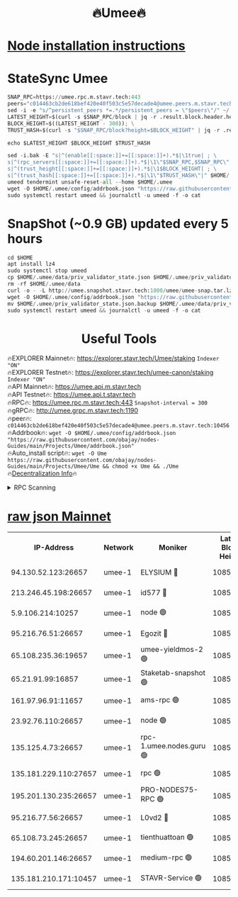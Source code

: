 <h1 align="center"> 🔥Umee🔥</h1>


[Node installation instructions](https://github.com/obajay/nodes-Guides/tree/main/Projects/Umee)
=
# StateSync Umee
```python
SNAP_RPC=https://umee.rpc.m.stavr.tech:443
peers="c014463cb2de618bef420e40f503c5e57decade4@umee.peers.m.stavr.tech:10456"
sed -i -e "s/^persistent_peers *=.*/persistent_peers = \"$peers\"/" ~/.umee/config/config.toml
LATEST_HEIGHT=$(curl -s $SNAP_RPC/block | jq -r .result.block.header.height); \
BLOCK_HEIGHT=$((LATEST_HEIGHT - 300)); \
TRUST_HASH=$(curl -s "$SNAP_RPC/block?height=$BLOCK_HEIGHT" | jq -r .result.block_id.hash)

echo $LATEST_HEIGHT $BLOCK_HEIGHT $TRUST_HASH

sed -i.bak -E "s|^(enable[[:space:]]+=[[:space:]]+).*$|\1true| ; \
s|^(rpc_servers[[:space:]]+=[[:space:]]+).*$|\1\"$SNAP_RPC,$SNAP_RPC\"| ; \
s|^(trust_height[[:space:]]+=[[:space:]]+).*$|\1$BLOCK_HEIGHT| ; \
s|^(trust_hash[[:space:]]+=[[:space:]]+).*$|\1\"$TRUST_HASH\"|" $HOME/.umee/config/config.toml
umeed tendermint unsafe-reset-all --home $HOME/.umee
wget -O $HOME/.umee/config/addrbook.json "https://raw.githubusercontent.com/obajay/nodes-Guides/main/Projects/Umee/addrbook.json"
sudo systemctl restart umeed && journalctl -u umeed -f -o cat
```
# SnapShot (~0.9 GB) updated every 5 hours
```python
cd $HOME
apt install lz4
sudo systemctl stop umeed
cp $HOME/.umee/data/priv_validator_state.json $HOME/.umee/priv_validator_state.json.backup
rm -rf $HOME/.umee/data
curl -o - -L http://umee.snapshot.stavr.tech:1000/umee/umee-snap.tar.lz4 | lz4 -c -d - | tar -x -C $HOME/.umee --strip-components 2
wget -O $HOME/.umee/config/addrbook.json "https://raw.githubusercontent.com/obajay/nodes-Guides/main/Projects/Umee/addrbook.json"
mv $HOME/.umee/priv_validator_state.json.backup $HOME/.umee/data/priv_validator_state.json
sudo systemctl restart umeed && journalctl -u umeed -f -o cat
```
 <h1 align="center"> Useful Tools</h1>

🔥EXPLORER Mainnet🔥:      https://explorer.stavr.tech/Umee/staking             `Indexer "ON"` \
🔥EXPLORER Testnet🔥:        https://explorer.stavr.tech/umee-canon/staking      `Indexer "ON"` \
🔥API Mainnet🔥:                   https://umee.api.m.stavr.tech \
🔥API Testnet🔥:                     https://umee.api.t.stavr.tech \
🔥RPC🔥:                           https://umee.rpc.m.stavr.tech:443                     `Snapshot-interval = 300` \
🔥gRPC🔥:                              http://umee.grpc.m.stavr.tech:1190 \
🔥peer🔥:                     `c014463cb2de618bef420e40f503c5e57decade4@umee.peers.m.stavr.tech:10456` \
🔥Addrbook🔥:    ```wget -O $HOME/.umee/config/addrbook.json "https://raw.githubusercontent.com/obajay/nodes-Guides/main/Projects/Umee/addrbook.json"``` \
🔥Auto_install script🔥: ```wget -O Ume https://raw.githubusercontent.com/obajay/nodes-Guides/main/Projects/Umee/Ume && chmod +x Ume && ./Ume``` \
🔥[Decentralization Info](https://github.com/obajay/StateSync-snapshots/tree/main/Projects/Umee/Decentralization)🔥

<details>
<summary>RPC Scanning</summary>

<h2 align="center"> We scan nodes in real time every 4 hours. And we provide the final result of RPC endpoints.
We cannot influence the operation of these nodes in any way. </h2>


```python
If Voting Power is higher than 0 --> then the Node is a validator of the network and may be subject to attack and be a potential threat to the chain.
```
```python
We marked such validators with a red symbol
```

</details>

[raw json Mainnet](https://rpc-check.umeem.stavr.tech/umeem/rpc-umeem-result.json)
=



<table><tr><th>IP-Address</th><th>Network</th><th>Moniker</th><th>Latest Block Height</th><th>Earliest Block Height</th><th>Catching Up</th><th>Tx Index</th><th>Voting Power</th><th>Scan Time</th></tr><tr><td>94.130.52.123:26657</td><td>umee-1</td><td>ELYSIUM 🔴</td><td>10858971</td><td>3216011</td><td>False</td><td>on</td><td>23171290</td><td>2024-03-03T20:43:31.951886631UTC</td></tr><tr><td>213.246.45.198:26657</td><td>umee-1</td><td>id577 🔴</td><td>10858959</td><td>7100001</td><td>False</td><td>on</td><td>35124310</td><td>2024-03-03T20:42:22.524606880UTC</td></tr><tr><td>5.9.106.214:10257</td><td>umee-1</td><td>node 🟢</td><td>10858967</td><td>7942001</td><td>False</td><td>on</td><td>0</td><td>2024-03-03T20:43:10.964503817UTC</td></tr><tr><td>95.216.76.51:26657</td><td>umee-1</td><td>Egozit 🔴</td><td>10858971</td><td>8262001</td><td>False</td><td>off</td><td>38455981</td><td>2024-03-03T20:43:31.677704692UTC</td></tr><tr><td>65.108.235.36:19657</td><td>umee-1</td><td>umee-yieldmos-2 🟢</td><td>10858952</td><td>9575548</td><td>False</td><td>on</td><td>0</td><td>2024-03-03T20:41:41.201786765UTC</td></tr><tr><td>65.21.91.99:16857</td><td>umee-1</td><td>Staketab-snapshot 🟢</td><td>10858963</td><td>9992001</td><td>False</td><td>off</td><td>0</td><td>2024-03-03T20:42:48.139897855UTC</td></tr><tr><td>161.97.96.91:11657</td><td>umee-1</td><td>ams-rpc 🟢</td><td>10858974</td><td>10352001</td><td>False</td><td>on</td><td>0</td><td>2024-03-03T20:43:53.535673874UTC</td></tr><tr><td>23.92.76.110:26657</td><td>umee-1</td><td>node 🟢</td><td>10858978</td><td>10526001</td><td>False</td><td>on</td><td>0</td><td>2024-03-03T20:44:14.596230453UTC</td></tr><tr><td>135.125.4.73:26657</td><td>umee-1</td><td>rpc-1.umee.nodes.guru 🟢</td><td>10858971</td><td>10691018</td><td>False</td><td>on</td><td>0</td><td>2024-03-03T20:43:34.231528932UTC</td></tr><tr><td>135.181.229.110:27657</td><td>umee-1</td><td>rpc 🟢</td><td>10858956</td><td>10754071</td><td>False</td><td>on</td><td>0</td><td>2024-03-03T20:42:03.923818213UTC</td></tr><tr><td>195.201.130.235:26657</td><td>umee-1</td><td>PRO-NODES75-RPC 🟢</td><td>10858967</td><td>10758967</td><td>False</td><td>on</td><td>0</td><td>2024-03-03T20:43:08.689131460UTC</td></tr><tr><td>95.216.77.56:26657</td><td>umee-1</td><td>L0vd2 🔴</td><td>10858974</td><td>10758974</td><td>False</td><td>off</td><td>38412843</td><td>2024-03-03T20:43:53.256185318UTC</td></tr><tr><td>65.108.73.245:26657</td><td>umee-1</td><td>tienthuattoan 🟢</td><td>10858963</td><td>10787155</td><td>False</td><td>on</td><td>0</td><td>2024-03-03T20:42:45.743270238UTC</td></tr><tr><td>194.60.201.146:26657</td><td>umee-1</td><td>medium-rpc 🟢</td><td>10858960</td><td>10823243</td><td>False</td><td>on</td><td>0</td><td>2024-03-03T20:42:31.139069337UTC</td></tr><tr><td>135.181.210.171:10457</td><td>umee-1</td><td>STAVR-Service 🟢</td><td>10858972</td><td>10856701</td><td>False</td><td>on</td><td>0</td><td>2024-03-03T20:43:40.697356582UTC</td></tr></table>
